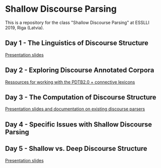 # Shallow Discourse Parsing
This is a repository for the class "Shallow Discourse Parsing" at ESSLLI 2019, Riga (Latvia). 

## Day 1 - The Linguistics of Discourse Structure

[Presentation slides](day1/)

## Day 2 - Exploring Discourse Annotated Corpora

[Ressources for working with the PDTB2.0 + connective lexicons](day2/)

## Day 3 - The Computation of Discourse Structure

[Presentation slides and documentation on existing discourse parsers](day3/)

## Day 4 - Specific Issues with Shallow Discourse Parsing

## Day 5 - Shallow vs. Deep Discourse Structure

[Presentation slides](day5/)
